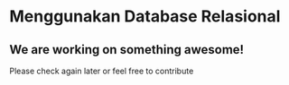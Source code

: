 # Menggunakan Database Relasional
## We are working on something awesome!
Please check again later or feel free to contribute